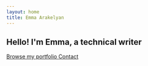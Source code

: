 ```yaml
---
layout: home
title: Emma Arakelyan
---
```



## Hello! I'm Emma, a technical writer

<section class="introduction">
<a href="https://emmaos.gitbook.io/portfolio/">Browse my portfolio <i class="fas fa-external-link-alt" aria-hidden="true"></i></a>
<a href="/contact">Contact</a>
</section>
